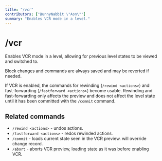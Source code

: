 ```yaml
---
title: "/vcr"
contributors: ["BunnyNabbit \"Aon\""]
summary: "Enables VCR mode in a level."
---
```


# /vcr

Enables VCR mode in a level, allowing for previous level states to be viewed and switched to.

Block changes and commands are always saved and may be reverted if needed.

If VCR is enabled, the commands for rewinding (`/rewind <actions>`) and fast-forwarding (`/fastforward <actions>`) become usable. Rewinding and fast-forwarding only affects the preview and does not affect the level state until it has been committed with the `/commit` command.

## Related commands

- `/rewind <actions>` - undos actions.
- `/fastforward <actions>` - redos rewinded actions.
- `/commit` - loads current state seen in the VCR preview. will override change record.
- `/abort` - aborts VCR preview, loading state as it was before enabling VCR.
